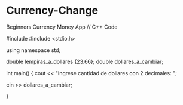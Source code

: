# Currency-Change
Beginners Currency Money App
// C++ Code


#include <iostream>
#include <stdio.h>

using namespace std;

double lempiras_a_dollares {23.66};
double dollares_a_cambiar;

int main()
{
    cout << "Ingrese cantidad de dollares con 2 decimales: ";    
	

cin >> dollares_a_cambiar;
   
    
}
